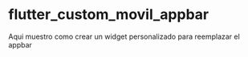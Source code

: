 # flutter_custom_movil_appbar
 Aqui muestro como crear un widget personalizado para reemplazar el appbar
